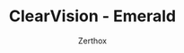 ---
title: ClearVision - Emerald
author: Zerthox
github: https://github.com/Zerthox/
description_markdown: >-
  A peaceful, green theme with customizable colors & background!
download: https://github.com/Zerthox/ClearVision
demo: https://cdn.rawgit.com/Zerthox/ClearVision/master/themes/ClearVision_Emerald.theme.css
support: https://discordapp.com/invite/bfH2kC
style: dark
tags:
images:
  - name: ClearVision Emerald Preview
    image: /images/themes/ClearVision_-_Emerald_Preview.jpg
  - name: ClearVision Emerald Preview - Light Appearance
    image: /images/themes/ClearVision_-_Emerald_Preview_-_Light_Appearance.jpg
  - name: ClearVision Emerald Preview - Appearance Settings
    image: /images/themes/ClearVision_-_Emerald_Preview_-_Appearance_Settings.jpg
    
layout: product
ghcommentid: 30
---